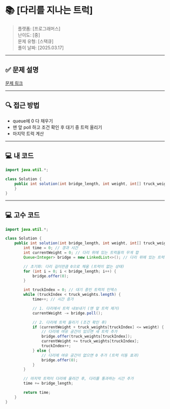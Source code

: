 # 📚 [다리를 지나는 트럭]
> 플랫폼: [프로그래머스]  
> 난이도: [중]  
> 문제 유형: [스택큐]  
> 풀이 날짜: [2025.03.17]

---

## ✅ 문제 설명
[문제 링크](https://school.programmers.co.kr/learn/courses/30/lessons/42583?language=java)

---

## 🔍 **접근 방법**
- queue에 0 다 채우기 
- 맨 앞 poll 하고 조건 확인 후 대기 중 트럭 올리기
- 마지막 트럭 계산

---

## 💻 **내 코드**
```java
import java.util.*;

class Solution {
    public int solution(int bridge_length, int weight, int[] truck_weights) {
    }
}
```
---

## 💻 **고수 코드**
```java
import java.util.*;

class Solution {
    public int solution(int bridge_length, int weight, int[] truck_weights) {
        int time = 0; // 경과 시간
        int currentWeight = 0; // 다리 위에 있는 트럭들의 무게 합
        Queue<Integer> bridge = new LinkedList<>(); // 다리 위에 있는 트럭들을 나타내는 큐

        // 초기화: 다리 길이만큼 0으로 채움 (트럭이 없는 상태)
        for (int i = 0; i < bridge_length; i++) {
            bridge.offer(0);
        }

        int truckIndex = 0; // 대기 중인 트럭의 인덱스
        while (truckIndex < truck_weights.length) {
            time++; // 시간 증가

            // 1. 다리에서 트럭 내보내기 (맨 앞 트럭 제거)
            currentWeight -= bridge.poll();

            // 2. 다리에 트럭 올리기 (조건 확인 후)
            if (currentWeight + truck_weights[truckIndex] <= weight) {
                // 다리에 여유 공간이 있으면 새 트럭 추가
                bridge.offer(truck_weights[truckIndex]);
                currentWeight += truck_weights[truckIndex];
                truckIndex++;
            } else {
                // 다리에 여유 공간이 없으면 0 추가 (트럭 이동 효과)
                bridge.offer(0);
            }
        }

        // 마지막 트럭이 다리에 올라간 후, 다리를 통과하는 시간 추가
        time += bridge_length;

        return time;
    }
}
```